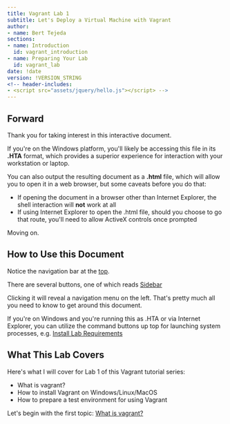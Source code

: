 ```yaml
---
title: Vagrant Lab 1
subtitle: Let's Deploy a Virtual Machine with Vagrant
author:
- name: Bert Tejeda
sections:
- name: Introduction
  id: vagrant_introduction
- name: Preparing Your Lab
  id: vagrant_lab
date: !date
version: !VERSION_STRING
<!-- header-includes: 
- <script src="assets/jquery/hello.js"></script> -->
---
```

<div id="start">

## Forward

Thank you for taking interest in this interactive document.

If you're on the Windows platform, you'll likely be accessing this file in its **.HTA** format, 
which provides a superior experience for interaction with your workstation or laptop. 

You can also output the resulting document as a **.html** file, which will allow you to open it in a web browser, but some caveats before you do that:

- If opening the document in a browser other than Internet Explorer, the shell interaction will **not** work at all
- If using Internet Explorer to open the .html file, should you choose to go that route, you'll need to allow ActiveX controls once prompted

Moving on.

## How to Use this Document

Notice the navigation bar at the <a href="#" class="flash" data-selector="#topnav" data-duration="300">top</a>. 

There are several buttons, one of which reads <a href="#" class="menu-toggle">Sidebar</a>

Clicking it will reveal a navigation menu on the left. That's pretty much all you need to know to get around this document.

If you're on Windows and you're running this as .HTA or via Internet Explorer, 
you can utilize the command buttons up top for launching system processes, e.g. <a href="#" class="flash" data-selector="#requirements" data-duration="300">Install Lab Requirements</a>

## What This Lab Covers

Here's what I will cover for Lab 1 of this Vagrant tutorial series:

- What is vagrant?
- How to install Vagrant on Windows/Linux/MacOS
- How to prepare a test environment for using Vagrant

Let's begin with the first topic: <a href="#" id="vagrant_introduction" class="section_link">What is vagrant?</a>

</div>
